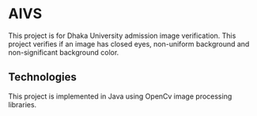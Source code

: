 # AIVS
This project is for Dhaka University admission image verification. This project verifies if an image has closed eyes, non-uniform background and non-significant background color.
## Technologies
This project is implemented in Java using OpenCv image processing libraries. 
